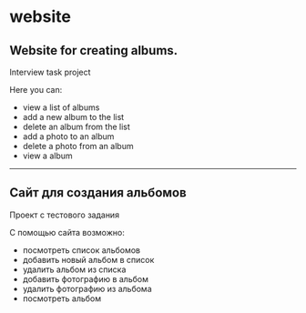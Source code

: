 # website
## Website for creating albums. 

Interview task project 

Here you can:
+ view a list of albums
+ add a new album to the list
+ delete an album from the list
+ add a photo to an album
+ delete a photo from an album
+ view a album

----------------------

## Сайт для создания альбомов

Проект с тестового задания

С помощью сайта возможно:
+ посмотреть список альбомов
+ добавить новый альбом в список
+ удалить альбом из списка
+ добавить фотографию в альбом
+ удалить фотографию из альбома
+ посмотреть альбом
